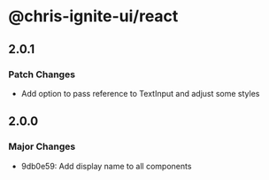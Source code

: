 # @chris-ignite-ui/react

## 2.0.1

### Patch Changes

- Add option to pass reference to TextInput and adjust some styles

## 2.0.0

### Major Changes

- 9db0e59: Add display name to all components
